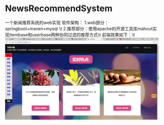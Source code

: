 # NewsRecommendSystem
一个新闻推荐系统的web实现
软件架构：
 1.web部分：springboot+maven+mysql \t
 2.推荐部分：使用apache的开源工具库mahout实现itembase和userbase两种协同过滤的推荐方式\t
 前端效果如下：\t
 ![image](https://github.com/luochana/githubPicture/blob/master/a1.png)
